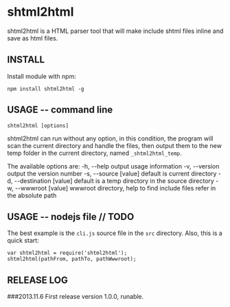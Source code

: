 shtml2html
==========
shtml2html is a HTML parser tool that will make include shtml files inline and save as html files.

INSTALL
----------
Install module with npm:
```
npm install shtml2html -g
```


USAGE -- command line
----------
```
shtml2html [options]
```
shtml2html can run without any option, in this condition, the program will scan the current directory and handle the files, then output them to the new temp folder in the current directory, named `_shtml2html_temp`.

The available options are:
    -h, --help                 output usage information
    -v, --version              output the version number
    -s, --source [value]       default is current directory
    -d, --destination [value]  default is a temp directory in the source directory
    -w, --wwwroot [value]      wwwroot directory, help to find include files refer in the absolute path

USAGE -- nodejs file  // TODO
----------
The best example is the `cli.js` source file in the `src` directory. Also, this is a quick start:
```
var shtml2html = require('shtml2html');
shtml2html(pathFrom, pathTo, pathWwwroot);
```


RELEASE LOG
----------
###2013.11.6
First release version 1.0.0, runable.





